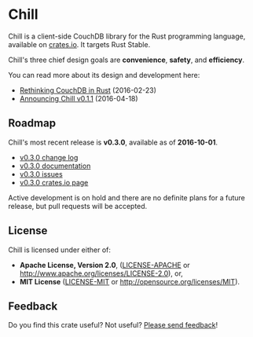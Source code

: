 # Chill

Chill is a client-side CouchDB library for the Rust programming
language, available on [crates.io][chill_crates_io]. It targets Rust
Stable.

Chill's three chief design goals are **convenience**, **safety**, and
**efficiency**.

You can read more about its design and development here:

* [Rethinking CouchDB in Rust][cv_rethinking_couchdb] (2016-02-23)
* [Announcing Chill v0.1.1][cv_announcing_chill_v0_1_1] (2016-04-18)

## Roadmap

Chill's most recent release is **v0.3.0**, available as of **2016-10-01**.

* [v0.3.0 change log][v0_3_0_change_log]
* [v0.3.0 documentation][v0_3_0_documentation]
* [v0.3.0 issues][v0_3_0_issues]
* [v0.3.0 crates.io page][v0_3_0_crates_io]

Active development is on hold and there are no definite plans for a
future release, but pull requests will be accepted.

## License

Chill is licensed under either of:

* **Apache License, Version 2.0**, ([LICENSE-APACHE](LICENSE-APACHE) or
  http://www.apache.org/licenses/LICENSE-2.0), or,
* **MIT License** ([LICENSE-MIT](LICENSE-MIT) or
  http://opensource.org/licenses/MIT).

## Feedback

Do you find this crate useful? Not useful? [Please send
feedback][feedback_email]!

[couchdb_github]: https://github.com/couchdb-rs/couchdb
[chill_crates_io]: https://crates.io/crates/chill
[cv_announcing_chill_v0_1_1]: https://cmbrandenburg.github.io/post/2016-04-18-chill_v0.1.1/
[cv_rethinking_couchdb]: https://cmbrandenburg.github.io/post/2016-02-23-rethinking_couchdb_in_rust/
[feedback_email]: mailto:c.m.brandenburg@gmail.com
[master_change_log]: https://github.com/chill-rs/chill/blob/master/CHANGELOG.md
[v0_3_0_change_log]: https://github.com/chill-rs/chill/blob/v0.3.0/CHANGELOG.md
[v0_3_0_crates_io]: https://crates.io/crates/chill/0.3.0
[v0_3_0_documentation]: https://chill-rs.github.io/chill/doc/v0.3.0/chill/
[v0_3_0_issues]: https://github.com/chill-rs/chill/issues?q=milestone%3Av0.3.0
